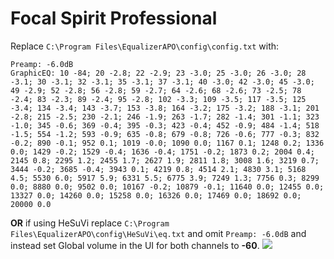 # Focal Spirit Professional
Replace `C:\Program Files\EqualizerAPO\config\config.txt` with:
```
Preamp: -6.0dB
GraphicEQ: 10 -84; 20 -2.8; 22 -2.9; 23 -3.0; 25 -3.0; 26 -3.0; 28 -3.1; 30 -3.1; 32 -3.1; 35 -3.1; 37 -3.1; 40 -3.0; 42 -3.0; 45 -3.0; 49 -2.9; 52 -2.8; 56 -2.8; 59 -2.7; 64 -2.6; 68 -2.6; 73 -2.5; 78 -2.4; 83 -2.3; 89 -2.4; 95 -2.8; 102 -3.3; 109 -3.5; 117 -3.5; 125 -3.4; 134 -3.4; 143 -3.7; 153 -3.8; 164 -3.2; 175 -3.2; 188 -3.1; 201 -2.8; 215 -2.5; 230 -2.1; 246 -1.9; 263 -1.7; 282 -1.4; 301 -1.1; 323 -1.0; 345 -0.6; 369 -0.4; 395 -0.3; 423 -0.4; 452 -0.9; 484 -1.4; 518 -1.5; 554 -1.2; 593 -0.9; 635 -0.8; 679 -0.8; 726 -0.6; 777 -0.3; 832 -0.2; 890 -0.1; 952 0.1; 1019 -0.0; 1090 0.0; 1167 0.1; 1248 0.2; 1336 0.0; 1429 -0.2; 1529 -0.4; 1636 -0.4; 1751 -0.2; 1873 0.2; 2004 0.4; 2145 0.8; 2295 1.2; 2455 1.7; 2627 1.9; 2811 1.8; 3008 1.6; 3219 0.7; 3444 -0.2; 3685 -0.4; 3943 0.1; 4219 0.8; 4514 2.1; 4830 3.1; 5168 4.5; 5530 6.0; 5917 5.9; 6331 5.5; 6775 3.9; 7249 1.3; 7756 0.3; 8299 0.0; 8880 0.0; 9502 0.0; 10167 -0.2; 10879 -0.1; 11640 0.0; 12455 0.0; 13327 0.0; 14260 0.0; 15258 0.0; 16326 0.0; 17469 0.0; 18692 0.0; 20000 0.0
```
**OR** if using HeSuVi replace `C:\Program Files\EqualizerAPO\config\HeSuVi\eq.txt` and omit `Preamp: -6.0dB` and instead set Global volume in the UI for both channels to **-60**.
![](https://raw.githubusercontent.com/jaakkopasanen/AutoEq/master/results/SBAF-Serious/innerfidelity/onear/Focal%20Spirit%20Professional/Focal%20Spirit%20Professional.png)